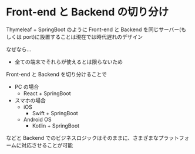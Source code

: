 # Front-end と Backend の切り分け
Thymeleaf + SpringBoot のように Front-end と Backend を同じサーバー(もしくは port)に設置することは現在では時代遅れのデザイン

なぜなら...
- 全ての端末でそれらが使えるとは限らないため

Front-end と Backend を切り分けることで
- PC の場合
    - React + SpringBoot
- スマホの場合
    - iOS
        - Swift + SpringBoot
    - Android OS
        - Kotlin + SpringBoot

などと Backend でのビジネスロジックはそのままに、さまざまなプラットフォームに対応させることが可能